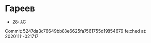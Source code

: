 # Гареев
- [28: AC](28.md)

Commit: 5247da3d76649bb88e6625fa7561755d19854679
 fetched at: 20201111-021717

